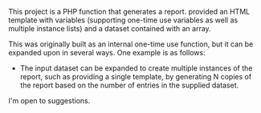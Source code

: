 This project is a PHP function that generates a report. provided an HTML template with variables (supporting one-time use variables as well as multiple instance lists) and a dataset contained with an array.

This was originally built as an internal one-time use function, but it can be expanded upon in several ways.  One example is as follows:

- The input dataset can be expanded to create multiple instances of the report, such as providing a single template, by generating N copies of the report based on the number of entries in the supplied dataset.

I'm open to suggestions.